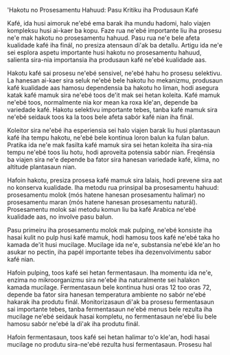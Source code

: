 'Hakotu no Prosesamentu Hahuud: Pasu Kritiku iha Produsaun Kafé

Kafé, ida husi aimoruk ne'ebé ema barak iha mundu hadomi, halo viajen kompleksu husi ai-kaer ba kopu. Faze rua ne'ebé importante liu iha prosesu ne'e mak hakotu no prosesamentu hahuud. Pasu rua ne'e bele afeta kualidade kafé iha finál, no presiza atensaun di'ak ba detallu. Artigu ida ne'e sei esplora aspetu importante husi hakotu no prosesamentu hahuud, salienta sira-nia importansia iha produsaun kafé ne'ebé kualidade aas. 

Hakotu kafé sai prosesu ne'ebé sensivel, ne'ebé hahu ho prosesu selektivu. La hanesan ai-kaer sira seluk ne'ebé bele hakotu ho mekanizmu, produsaun kafé kualidade aas hamosu dependensia ba hakotu ho liman, hodi asegura katak kafé mamuk sira ne'ebé toos de'it mak sei hetan koleita. Kafé mamuk ne'ebé toos, normalmente nia kor mean ka roxa kle'an, depende ba variedade kafé. Hakotu selektivu importante tebes, tanba kafé mamuk sira ne'ebé seidauk toos ka la toos bele afeta sabór kafé nian iha finál. 

Koleitor sira ne'ebé iha esperiensia sei halo viajen barak liu husi plantasaun kafé iha tempu hakotu, ne'ebé bele kontinua loron balun ka fulan balun. Pratika ida ne'e mak fasilta kafé mamuk sira sei hetan koleita iha sira-nia tempu ne'ebé toos liu hotu, hodi aproveita potensia sabór nian. Freqénsia ba viajen sira ne'e depende ba fator sira hanesan variedade kafé, klima, no altitude plantasaun nian.

Hafoin hakotu, presiza prosesa kafé mamuk sira lalais, hodi prevene sira aat no konserva kualidade. Iha metodu rua prinsipal ba prosesamentu hahuud: prosesamentu molok (mós hatene hanesan prosesamentu halimar) no prosesamentu maran (mós hatene hanesan prosesamentu naturál). Prosesamentu molok sai metodu komun liu ba kafé Arabica ne'ebé kualidade aas, no involve pasu balun.

Pasu primeiru iha prosesamentu molok mak pulping, ne'ebé konsiste iha hasai kulit no pulp husi kafé mamuk, hodi hamosu toos kafé ne'ebé taka ho kamada de'it husi mucilage. Mucilage ida ne'e, substansia ne'ebé kle'an ho asukar no pectin, iha papél importante tebes iha dezenvolvimentu sabor kafé nian. 

Hafoin pulping, toos kafé sei hetan fermentasaun. Iha momentu ida ne'e, enzima no mikroorganizmu sira ne'ebé iha naturalmente sei halakon kamada mucilage. Fermentasaun bele kontinua husi oras 12 too oras 72, depende ba fator sira hanesan temperatura ambiente no sabór ne'ebé hakarak iha produtu finál. Monitorizasaun di'ak ba prosesu fermentasaun sai importante tebes, tanba fermentasaun ne'ebé menus bele rezulta iha mucilage ne'ebé seidauk hasai kompletu, no fermentasaun ne'ebé liu bele hamosu sabór ne'ebé la di'ak iha produtu finál. 

Hafoin fermentasaun, toos kafé sei hetan halimar to'o kle'an, hodi hasai mucilage no produtu sira-ne'ebé rezulta husi fermentasaun. Prosesu hal